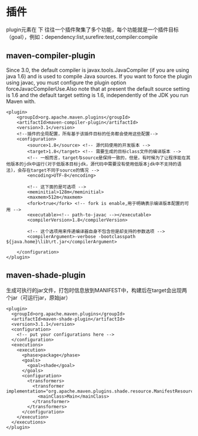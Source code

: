 # 插件
plugin元素在 <project><build><plugins>下
往往一个插件聚集了多个功能，每个功能就是一个插件目标（goal），例如：dependency:list,surefire:test,compiler:compile

maven-compiler-plugin
------------------
Since 3.0, the default compiler is javax.tools.JavaCompiler (if you are using java 1.6) and is used to compile Java sources. If you want to force the plugin using javac, you must configure the plugin option forceJavacCompilerUse.Also note that at present the default source setting is 1.6 and the default target setting is 1.6, independently of the JDK you run Maven with.
```
<plugin>
    <groupId>org.apache.maven.plugins</groupId>
    <artifactId>maven-compiler-plugin</artifactId>
    <version>3.1</version>
    <!--插件的全局配置，所有基于该插件目标的任务都会使用这些配置-->
    <configuration>
        <source>1.8</source> <!-- 源代码使用的开发版本 -->
        <target>1.8</target> <!-- 需要生成的目标class文件的编译版本 -->
        <!-- 一般而言，target与source是保持一致的，但是，有时候为了让程序能在其他版本的jdk中运行(对于低版本目标jdk，源代码中需要没有使用低版本jdk中不支持的语法)，会存在target不同于source的情况 -->
        <encoding>UTF-8</encoding>

        <!-- 这下面的是可选项 -->
        <meminitial>128m</meminitial>
        <maxmem>512m</maxmem>
        <fork>true</fork> <!-- fork is enable,用于明确表示编译版本配置的可用 -->
        <executable><!-- path-to-javac --></executable>
        <compilerVersion>1.8</compilerVersion>

        <!-- 这个选项用来传递编译器自身不包含但是却支持的参数选项 -->
        <compilerArgument>-verbose -bootclasspath ${java.home}\lib\rt.jar</compilerArgument>

    </configuration>
</plugin>
```

maven-shade-plugin
---------------
生成可执行的jar文件，打包时信息放到MANIFEST中，构建后在target会出现两个jar（可运行jar，原始jar）
```
<plugin>
  <groupId>org.apache.maven.plugins</groupId>
  <artifactId>maven-shade-plugin</artifactId>
  <version>3.1.1</version>
  <configuration>
    <!-- put your configurations here -->
  </configuration>
  <executions>
    <execution>
      <phase>package</phase>
      <goals>
        <goal>shade</goal>
      </goals>
      <configuration>
        <transformers>
          <transformer implementation="org.apache.maven.plugins.shade.resource.ManifestResourceTransformer">
            <mainClass>Main</mainClass>
          </transformer>
        </transformers>
      </configuration>
    </execution>
  </executions>
</plugin>
```
